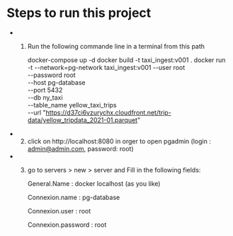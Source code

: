 
# Steps to run this project

* 1. Run the following commande line in a terminal from this path

      docker-compose up -d
      docker build -t  taxi_ingest:v001 .
      docker run -t  --network=pg-network  taxi_ingest:v001 --user  root \
          --password  root \
          --host  pg-database \
          --port  5432 \
          --db  ny_taxi \
          --table_name  yellow_taxi_trips\
          --url   "https://d37ci6vzurychx.cloudfront.net/trip-data/yellow_tripdata_2021-01.parquet"

* 2. click on http://localhost:8080 in orger to open pgadmin (login : admin@admin.com, password: root)

* 3. go to servers > new > server and Fill in the following fields:
    

        General.Name : docker localhost (as you like)

        Connexion.name : pg-database

        Connexion.user : root

        Connexion.password : root

